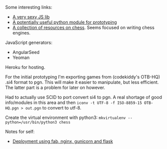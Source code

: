 Some interesting links:

- [A very sexy JS lib](http://ebemunk.github.io/chess-dataviz/)
- [A potentially useful python module for prototyping](https://pypi.python.org/pypi/python-chess)
- [A collection of resources on chess](https://chessprogramming.wikispaces.com/). Seems focused on writing chess engines.

JavaScript generators:
- AngularSeed
- Yeoman

Heroku for hosting.

For the initial prototyping I'm exporting games from (codekiddy's OTB-HQ) .si4 format to pgn. This will make it easier to manipulate, but less efficient. The latter part is a problem for later on however.

Had to actually use SCID to port convert si4 to pgn. A real shortage of good info/modules in this area and then 
`iconv -t UTF-8 -f ISO-8859-15 OTB-HQ.pgn > out.pgn` to convert to utf-8.

Create the virtual environment with python3: 
`mkvirtualenv --python=/usr/bin/python3 chess`



Notes for self: 
- [Deployment using fab, nginx, gunicorn and flask](https://realpython.com/blog/python/kickstarting-flask-on-ubuntu-setup-and-deployment/)
